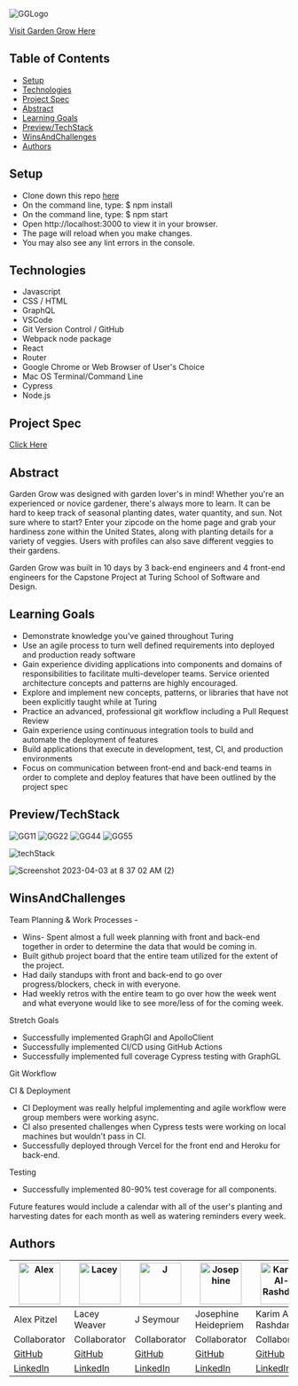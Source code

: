 ![GGLogo](https://user-images.githubusercontent.com/108428451/230206797-8c1bc587-94f0-46d7-95dc-c2d107798149.png)

[Visit Garden Grow Here](https://garden-grow-fe.vercel.app/)

## Table of Contents

  - [Setup](#setup)
  - [Technologies](#technologies)
  - [Project Spec](#project-spec)
  - [Abstract](#abstract)
  - [Learning Goals](#learning-goals)
  - [Preview/TechStack](#previewtechstack)
  - [WinsAndChallenges](#winsandchallenges)
  - [Authors](#Authors)


## Setup
  - Clone down this repo [here](https://github.com/Garden-Grow-Turing/garden-grow-fe)
  - On the command line, type: $ npm install
  - On the command line, type: $ npm start
  - Open http://localhost:3000 to view it in your browser.
  - The page will reload when you make changes.
  - You may also see any lint errors in the console.


## Technologies
- Javascript
- CSS / HTML
- GraphQL
- VSCode
- Git Version Control / GitHub
- Webpack node package
- React
- Router
- Google Chrome or Web Browser of User's Choice
- Mac OS Terminal/Command Line
- Cypress
- Node.js
  
## Project Spec

[Click Here](https://mod4.turing.edu/projects/capstone/)

## Abstract 

Garden Grow was designed with garden lover's in mind! Whether you're an experienced or novice gardener, there's always more to learn. It can be hard to keep track of seasonal planting dates, water quantity, and sun. Not sure where to start? Enter your zipcode on the home page and grab your hardiness zone within the United States, along with planting details for a variety of veggies. Users with profiles can also save different veggies to their gardens. 

Garden Grow was built in 10 days by 3 back-end engineers and 4 front-end engineers for the Capstone Project at Turing School of Software and Design. 

## Learning Goals

- Demonstrate knowledge you’ve gained throughout Turing
- Use an agile process to turn well defined requirements into deployed and production ready software
- Gain experience dividing applications into components and domains of responsibilities to facilitate multi-developer teams. Service oriented               architecture concepts and patterns are highly encouraged.
- Explore and implement new concepts, patterns, or libraries that have not been explicitly taught while at Turing
- Practice an advanced, professional git workflow including a Pull Request Review
- Gain experience using continuous integration tools to build and automate the deployment of features
- Build applications that execute in development, test, CI, and production environments
- Focus on communication between front-end and back-end teams in order to complete and deploy features that have been outlined by the project spec


## Preview/TechStack

![GG11](https://user-images.githubusercontent.com/108428451/230481945-51adbb28-6c6d-46fc-a215-15a465542b18.gif)
![GG22](https://user-images.githubusercontent.com/108428451/230481958-a27ccf73-e8a0-4c97-91cb-7f4ef7f537bf.gif)
![GG44](https://user-images.githubusercontent.com/108428451/230481993-b78873be-f8bb-44fe-9ccd-1b296635e0ce.gif)
![GG55](https://user-images.githubusercontent.com/108428451/230482000-92adb2b5-82ff-40ed-a772-a1a80f432bfe.gif)


![techStack](https://user-images.githubusercontent.com/108428451/229562548-ed4585b0-ace9-4a21-ab5b-d71bc755345c.png)

![Screenshot 2023-04-03 at 8 37 02 AM (2)](https://user-images.githubusercontent.com/108428451/229526606-9ca01d9c-e74b-4355-a087-498f2679980f.png)



## WinsAndChallenges

Team Planning & Work Processes - 
- Wins- Spent almost a full week planning with front and back-end together in order to determine the data that would be coming in.
- Built github project board that the entire team utilized for the extent of the project. 
- Had daily standups with front and back-end to go over progress/blockers, check in with everyone.
- Had weekly retros with the entire team to go over how the week went and what everyone would like to see more/less of for the coming week.

Stretch Goals
- Successfully implemented GraphGl and ApolloClient 
- Successfully implemented CI/CD using GitHub Actions
- Successfully implemented full coverage Cypress testing with GraphGL

Git Workflow

CI & Deployment
- CI Deployment was really helpful implementing and agile workflow were group members were working async.
- CI also presented challenges when Cypress tests were working on local machines but wouldn't pass in CI.
- Successfully deployed through Vercel for the front end and Heroku for back-end.

Testing
- Successfully implemented 80-90% test coverage for all components.

Future features would include a calendar with all of the user's planting and harvesting dates for each month as well as watering reminders every week.

## Authors

| [<img alt="Alex" width="75" src="https://media.licdn.com/dms/image/D5603AQE9VAFrq48zFQ/profile-displayphoto-shrink_400_400/0/1667243056469?e=1685577600&v=beta&t=z08ntx1YPKq0URRaTFnUbgpC79SSKFZoVthmX9M25Fs"/>]((https://www.linkedin.com/in/alex-pitzel-231619235/)) | [<img alt="Lacey" width="75" src="https://media.licdn.com/dms/image/D5635AQGZ0m5EG6d4jA/profile-framedphoto-shrink_200_200/0/1676492118517?e=1680562800&v=beta&t=9MggGQRjDVKE5Q8-TIfzBjsNUusGxO8GTxW9yR0MZmw"/>](https://www.linkedin.com/in/lacey-weaver-be-dev/) | [<img alt="J" width="75" src="https://media.licdn.com/dms/image/D5635AQEoWXwAS3Yiww/profile-framedphoto-shrink_200_200/0/1678989850536?e=1680562800&v=beta&t=CCWAlbcWeEW_W8nmeeQ-QQ9ncRY3Y0EOBwdc09gNQ7Y"/>](https://www.linkedin.com/in/j-seymour/) | [<img alt="Josephine" width="75" src="https://media.licdn.com/dms/image/D5635AQGDeI5Jdx1r7g/profile-framedphoto-shrink_200_200/0/1676510419716?e=1680562800&v=beta&t=gn5si_3jgNQnqSGlJo35u-OhiODX8KMCJEzjn17iE8c"/>](https://www.linkedin.com/in/josephine-heidepriem/) | [<img alt="Karim Al-Rashdan" width="75" src="https://media.licdn.com/dms/image/D5635AQGrnDrNSWgZAw/profile-framedphoto-shrink_200_200/0/1679215552764?e=1680562800&v=beta&t=D8dsLB4toLqM98gpK68cmYSiibRLjxBGQY_zkB2MIhg"/>](https://www.linkedin.com/in/karimal-rashdan/) | [<img alt="Rae" width="75" src="https://media.licdn.com/dms/image/D5635AQEDlgEj_TD6pA/profile-framedphoto-shrink_200_200/0/1679348882194?e=1683756000&v=beta&t=G-UThqXuxCNcOc7-dhRANimr0pqn2N6N3N5o_fJZ2DI"/>](https://www.linkedin.com/in/rae-gebhart/) |  [<img alt="Ciera" width="75" src="https://media.licdn.com/dms/image/D5635AQFGFAW8RS2bWQ/profile-framedphoto-shrink_400_400/0/1677874868240?e=1680728400&v=beta&t=mB12KN52iH1ohuZnnEoGGxcnESRFUCzOAZ-gpKL1ijM"/>](https://www.linkedin.com/in/ciera-muniz/) |
| ------------------ | ------------ | -------------- | ----------- | -------------- | ----------- |  ----------- |
| Alex Pitzel | Lacey Weaver | J Seymour | Josephine Heidepriem | Karim Al-Rashdan | Rae Gebhart |  Ciera Muniz |
| Collaborator | Collaborator | Collaborator | Collaborator | Collaborator | Collaborator |  Collaborator |
| [GitHub](https://github.com/pitzelalex) | [GitHub](https://github.com/jlweave) | [GitHub](https://github.com/JustJakeSeymour) | [GitHub](https://github.com/jheidepriem) | [GitHub](https://github.com/KarimAl-Rashdan) | [GitHub](https://github.com/rae-107) |  [GitHub](https://github.com/cieragrace) |
| [LinkedIn](https://www.linkedin.com/in/alex-pitzel-231619235/) |  [LinkedIn](https://www.linkedin.com/in/lacey-weaver-be-dev/) | [LinkedIn](https://www.linkedin.com/in/j-seymour/) | [LinkedIn](https://www.linkedin.com/in/josephine-heidepriem/) | [LinkedIn](https://www.linkedin.com/in/karimal-rashdan/) | [LinkedIn](https://www.linkedin.com/in/rae-gebhart/) |  [LinkedIn](https://www.linkedin.com/in/ciera-muniz/) |
  
